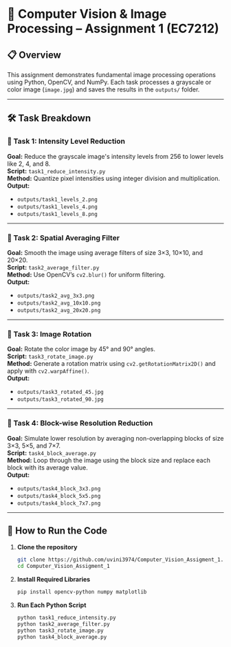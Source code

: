 # 🧠 Computer Vision & Image Processing – Assignment 1 (EC7212)


## 📋 Overview

This assignment demonstrates fundamental image processing operations using Python, OpenCV, and NumPy. Each task processes a grayscale or color image (`image.jpg`) and saves the results in the `outputs/` folder.

---

## 🛠️ Task Breakdown

### 🔹 Task 1: Intensity Level Reduction  
**Goal:** Reduce the grayscale image's intensity levels from 256 to lower levels like 2, 4, and 8.  
**Script:** `task1_reduce_intensity.py`  
**Method:** Quantize pixel intensities using integer division and multiplication.  
**Output:**  
- `outputs/task1_levels_2.png`  
- `outputs/task1_levels_4.png`  
- `outputs/task1_levels_8.png`

---

### 🔹 Task 2: Spatial Averaging Filter  
**Goal:** Smooth the image using average filters of size 3×3, 10×10, and 20×20.  
**Script:** `task2_average_filter.py`  
**Method:** Use OpenCV’s `cv2.blur()` for uniform filtering.  
**Output:**  
- `outputs/task2_avg_3x3.png`  
- `outputs/task2_avg_10x10.png`  
- `outputs/task2_avg_20x20.png`

---

### 🔹 Task 3: Image Rotation  
**Goal:** Rotate the color image by 45° and 90° angles.  
**Script:** `task3_rotate_image.py`  
**Method:** Generate a rotation matrix using `cv2.getRotationMatrix2D()` and apply with `cv2.warpAffine()`.  
**Output:**  
- `outputs/task3_rotated_45.jpg`  
- `outputs/task3_rotated_90.jpg`

---

### 🔹 Task 4: Block-wise Resolution Reduction  
**Goal:** Simulate lower resolution by averaging non-overlapping blocks of size 3×3, 5×5, and 7×7.  
**Script:** `task4_block_average.py`  
**Method:** Loop through the image using the block size and replace each block with its average value.  
**Output:**  
- `outputs/task4_block_3x3.png`  
- `outputs/task4_block_5x5.png`  
- `outputs/task4_block_7x7.png`

---

## 🚀 How to Run the Code

1. **Clone the repository**
   ```bash
   git clone https://github.com/uvini3974/Computer_Vision_Assigment_1.git
   cd Computer_Vision_Assigment_1

2. **Install Required Libraries**
   ```bash
   pip install opencv-python numpy matplotlib

2. **Run Each Python Script**
   ```bash
   python task1_reduce_intensity.py
   python task2_average_filter.py
   python task3_rotate_image.py
   python task4_block_average.py





   
